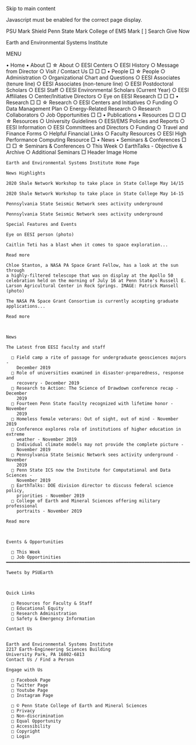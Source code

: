 Skip to main content

Javascript must be enabled for the correct page display.

PSU Mark Shield
Penn State Mark
College of EMS Mark
[                                        ]
Search
Give Now

Earth and Environmental Systems Institute

MENU

  • Home
  • About
      □ 
          ☆ About
              ○ EESI Centers
              ○ EESI History
              ○ Message from Director
              ○ Visit / Contact Us
      □ 
      □ 
      □ 
  • People
      □ 
          ☆ People
              ○ Administration
              ○ Organizational Chart and Questions
              ○ EESI Associates (tenure line)
              ○ EESI Associates (non-tenure line)
              ○ EESI Postdoctoral Scholars
              ○ EESI Staff
              ○ EESI Environmental Scholars (Current Year)
              ○ EESI Affiliates
              ○ Center/Initiative Directors
              ○ Eye on EESI Research
      □ 
      □ 
      □ 
  • Research
      □ 
      □ 
          ☆ Research
              ○ EESI Centers and Initiatives
              ○ Funding
              ○ Data Management Plan
              ○ Energy-Related Research
              ○ Research Collaborators
              ○ Job Opportunities
      □ 
      □ 
  • Publications
  • Resources
      □ 
      □ 
      □ 
          ☆ Resources
              ○ University Guidelines
              ○ EESI/EMS Policies and Reports
              ○ EESI Information
              ○ EESI Committees and Directors
              ○ Funding
              ○ Travel and Finance Forms
              ○ Helpful Financial Links
              ○ Faculty Resources
              ○ EESI High Performance Computing Resource
      □ 
  • News
  • Seminars & Conferences
      □ 
      □ 
      □ 
          ☆ Seminars & Conferences
              ○ This Week
              ○ EarthTalks - Objective & Archive
              ○ Additional Seminars
      □ 
    Header Image Home
   
    Earth and Environmental Systems Institute Home Page

    News Highlights

    2020 Shale Network Workshop to take place in State College May 14/15

    2020 Shale Network Workshop to take place in State College May 14-15

    Pennsylvania State Seismic Network sees activity underground

    Pennsylvania State Seismic Network sees activity underground

    Special Features and Events

    Eye on EESI person (photo)

    Caitlin Teti has a blast when it comes to space exploration...

    Read more

    Chloe Stanton, a NASA PA Space Grant Fellow, has a look at the sun through
    a highly-filtered telescope that was on display at the Apollo 50
    celebration held on the morning of July 16 at Penn State's Russell E.
    Larson Agricultural Center in Rock Springs. IMAGE: Patrick Mansell (photo)

    The NASA PA Space Grant Consortium is currently accepting graduate
    applications...

    Read more

     

    News

    The Latest from EESI faculty and staff

      □ Field camp a rite of passage for undergraduate geosciences majors -
        December 2019
      □ Role of universities examined in disaster-preparedness, response and
        recovery - December 2019
      □ Research to Action: The Science of Drawdown conference recap - December
        2019
      □ Fourteen Penn State faculty recognized with lifetime honor - November
        2019
      □ Homeless female veterans: Out of sight, out of mind - November 2019
      □ Conference explores role of institutions of higher education in extreme
        weather - November 2019
      □ Individual climate models may not provide the complete picture -
        November 2019
      □ Pennsylvania State Seismic Network sees activity underground - November
        2019
      □ Penn State ICS now the Institute for Computational and Data Sciences -
        November 2019
      □ EarthTalks: DOE division director to discuss federal science policy,
        priorities - November 2019
      □ College of Earth and Mineral Sciences offering military professional
        portraits - November 2019

    Read more

     

    Events & Opportunities

      □ This Week
      □ Job Opportinities
    ━━━━━━━━━━━━━━━━━━━━━━━━━━━━━━━━━━━━━━━━━━━━━━━━━━━━━━━━━━━━━━━━━━━━━━━━━━━
   
    Tweets by PSUEarth
   
     

    Quick Links

      □ Resources for Faculty & Staff
      □ Educational Equity
      □ Research Administration
      □ Safety & Emergency Information

    Contact Us


    Earth and Environmental Systems Institute
    2217 Earth-Engineering Sciences Building
    University Park, PA 16802-6813
    Contact Us / Find a Person

    Engage with Us

      □ Facebook Page
      □ Twitter Page
      □ Youtube Page
      □ Instagram Page

      □ © Penn State College of Earth and Mineral Sciences
      □ Privacy
      □ Non-discrimination
      □ Equal Opportunity
      □ Accessibility
      □ Copyright
      □ Login

